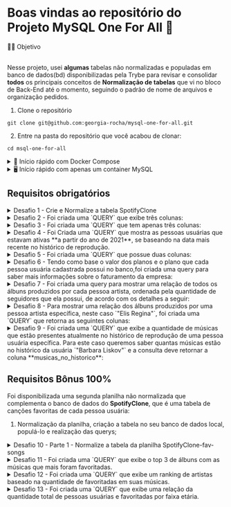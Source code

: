 # Boas vindas ao repositório do Projeto MySQL One For All 🚀

<summary>👨‍💻 Objetivo</summary><br />

Nesse projeto, usei **algumas** tabelas não normalizadas e populadas em banco de dados(bd) disponibilizadas pela Trybe para revisar e consolidar **todos** os principais conceitos de **Normalização de tabelas** que vi no bloco de Back-End até o momento, seguindo o padrão de nome de arquivos e organização pedidos.

1. Clone o repositório

```
git clone git@github.com:georgia-rocha/mysql-one-for-all.git
```

2. Entre na pasta do repositório que você acabou de clonar:

```
cd msql-one-for-all
```

<details>
<summary> 🐳 Início rápido com Docker Compose</summary><br>

```bash
docker-compose up -d
docker exec -it one_for_all bash
npm install # instala as dependencias da aplicação
npm test # roda todos os testes
npm test -- -t "01" # rodando apenas o teste do requisito 01
```

<details>
<summary>🐳 Mais informações</summary><br>

O que cada comando faz:

- `docker-compose up -d`
  - Inicia os serviços `node` e `db`
    - Esses serviços irão inicializar um container chamado `one_for_all` e outro chamado `one_for_all_db`.
    - Ao iniciar pela primeira vez, o docker constrói a imagem do serviço `node`, instalando as dependências Node necessárias para a avaliação automatizada
- `docker exec -it one_for_all bash`
  - Acessa a linha de comando do container `one_for_all`
    - Isso dá acesso ao terminal interativo do container criado pelo compose, que está rodando em segundo plano
- `npm test`
  - Roda os testes do avaliador

> As credenciais de acesso ao banco de dados estão definidas no arquivo `docker-compose.yml`, e são acessíveis no container através das variáveis de ambiente `MYSQL_USER` e `MYSQL_PASSWORD`.

</details>
</details>

<details>
<summary>🖥️ Início rápido com apenas um container MySQL</summary><br>

> ⚠️ **Atenção**: É necessário criar um container MySQL e passar as credenciais através de variáveis de ambiente. Veja a [FAQ](./FAQ.md#rodando-o-projeto-localmente) para mais detalhes.
>
> ⚠️ O avaliador espera que a versão do `node` utilizada seja a 16.

```bash
npm install
docker run -p 3306:3306 --name mysql_8 -e MYSQL_ROOT_PASSWORD=password --platform=linux/amd64 -d mysql:8.0.23 mysqld --default-authentication-plugin=mysql_native_password
MYSQL_USER=root MYSQL_PASSWORD=password MYSQL_HOSTNAME=localhost npm test # roda todos os testes
MYSQL_USER=root MYSQL_PASSWORD=password MYSQL_HOSTNAME=localhost npm test -- -t "01" # rodando apenas o teste do requisito 01
```

<details>
<summary>🖥️ Mais informações</summary><br>

O que cada comando faz:

- `npm install`
  - Instala as dependências Node necessárias para os testes do avaliador
- `docker run -p 3306:3306 --name mysql_8 -e MYSQL_ROOT_PASSWORD=password --platform=linux/amd64 -d mysql:8.0.23 mysqld --default-authentication-plugin=mysql_native_password`
  - Cria um container MySQL com as variáveis de ambiente definidas
- `MYSQL_USER=root MYSQL_PASSWORD=password MYSQL_HOSTNAME=localhost npm test`
  - Roda os testes do avaliador passando as variáveis de ambiente

</details>
</details>

## Requisitos obrigatórios
<details>
  <summary>Desafio 1 - Crie e Normalize a tabela SpotifyClone</summary>

<details>
  <summary>Parte 1 - Normalize as tabelas da planilha SpotifyClone</summary>

**🎲 Planilha SpotifyClone**

Abaixo você pode visualizar e baixar a planilha com as tabelas que foram normalizadas:

[![Tabela não normalizada "Spotify Clone"](./images/non-normalized-tables.png)](./SpotifyClone-Non-NormalizedTable.xlsx)
[Faça o download dela aqui](./SpotifyClone-Non-NormalizedTable.xlsx)

</details>
<details>
<summary>Parte 2 - Após a normalização, crie as tabelas no banco de dados</summary>

- Foi criado um banco com o nome de **`SpotifyClone`**.

- As queries foram criadas e salvas nos arquivos com final `.sql`.
</details>
</details>
<details>
<summary> Desafio 2 - Foi criada uma `QUERY` que exibe três colunas:</summary>

1. A primeira coluna exibe a quantidade total de canções. Dê a essa coluna o alias "**cancoes**".

2. A segunda coluna exibe a quantidade total de artistas e deverá ter o alias "**artistas**".

3. A terceira coluna exibe a quantidade de álbuns e deverá ter o alias "**albuns**".

<details>
  <summary>➕ Informações complementares</summary><br />

| cancoes | artistas | albuns |
|---------|----------|--------|
| 10      | 6        | 8      |

</details>
  </details>

<details>
<summary> Desafio 3 - Foi criada uma `QUERY` que tem apenas três colunas:</summary>

1. A primeira coluna possue o alias "**pessoa_usuaria**" e exibe o nome da pessoa usuária.

2. A segunda coluna possue o alias "**musicas_ouvidas**" e exibe a quantidade de músicas ouvida pela pessoa com base no seu histórico de reprodução.

3. A terceira coluna possue o alias "**total_minutos**" e exibe a soma dos minutos ouvidos pela pessoa usuária com base no seu histórico de reprodução.

Os resultados são agrupados pelo nome da pessoa usuária e ordenados em ordem alfabética.

<details>
  <summary>➕ Informações complementares</summary><br />

| pessoa_usuaria        | musicas_ouvidas | total_minutos |
|-----------------------|-----------------|---------------|
| Ada Lovelace          | 2               | 7.82          |
| Barbara Liskov        | 3               | 12.27         |
| Bell Hooks            | 1               | 3.38          |
| Christopher Alexander | 1               | 3.38          |
| Jorge Amado           | 1               | 1.93          |
| Judith Butler         | 1               | 4.07          |
| Martin Fowler         | 1               | 4.45          |
| Paulo Freire          | 2               | 8.10          |
| Robert Cecil Martin   | 2               | 5.12          |
| Sandi Metz            | 2               | 6.98          |

</details>
  </details>

<details>
<summary>Desafio 4 - Foi Criada uma `QUERY` que mostra as pessoas usuárias que estavam ativas **a partir do ano de 2021**, se baseando na data mais recente no histórico de reprodução.</summary>

1. A primeira coluna possue o alias "**pessoa_usuaria**" e exibe o nome da pessoa usuária.

2. A segunda coluna tem o alias "**status_pessoa_usuaria**" e exibe se a pessoa usuária está ativa ou inativa.

O resultado está ordenado em ordem alfabética.

<details>
  <summary>➕ Informações complementares</summary><br />

| pessoa_usuaria        | status_pessoa_usuaria |
|-----------------------|-----------------------|
| Ada Lovelace          | Inativa               |
| Barbara Liskov        | Ativa                 |
| Bell Hooks            | Inativa               |
| Christopher Alexander | Inativa               |
| Jorge Amado           | Inativa               |
| Judith Butler         | Ativa                 |
| Martin Fowler         | Ativa                 |
| Paulo Freire          | Inativa               |
| Robert Cecil Martin   | Ativa                 |
| Sandi Metz            | Ativa                 |

</details>
  </details>

<details>
<summary>Desafio 5 - Foi criada uma `QUERY` que possue duas colunas:</summary>

1. A primeira coluna possue o alias "**cancao**" e exibe o nome da canção.

2. A segunda coluna possue o alias "**reproducoes**" e exibe a quantidade de pessoas que já escutaram a canção em questão.
O resultado foi ordenado em ordem decrescente, baseando-se no número de reproduções. E em caso de empate, vai ser ordenado pelo nome da canção em ordem alfabética, com limit de 2 canções.

<details>
  <summary>➕ Informações complementares</summary><br />

| cancao         | reproducoes |
|----------------|-------------|
| Feeling Good   | 3           |
| Samba em Paris | 3           |

</details>
</details>

<details>
<summary>Desafio 6 - Tendo como base o valor dos planos e o plano que cada pessoa usuária cadastrada possui no banco,foi criada uma query para saber mais informações sobre o faturamento da empresa:</summary>

1. A primeira coluna tem o alias "**faturamento_minimo**" e exibe o menor valor de plano existente para uma pessoa usuária.

2. A segunda coluna tem o alias "**faturamento_maximo**" e exibe o maior valor de plano existente para uma pessoa usuária.

3. A terceira coluna tem o alias "**faturamento_medio**" e exibe o valor médio dos planos possuídos por pessoas usuárias até o momento.

4. Por fim, a quarta coluna tem o alias "**faturamento_total**" e exibe o valor total obtido com os planos possuídos por pessoas usuárias.

Para cada um desses dados, por se tratarem de valores monetários, foi arredondado o faturamento usando apenas duas casas decimais.

<details>
  <summary>➕ Informações complementares</summary><br />

| faturamento_minimo | faturamento_maximo | faturamento_medio | faturamento_total |
|--------------------|--------------------|-------------------|-------------------|
| 0.00               | 7.99               | 5.69              | 56.92             |

</details>
</details>

<details>
<summary>Desafio 7 - Foi criada uma query para mostrar uma relação de todos os álbuns produzidos por cada pessoa artista, ordenada pela quantidade de seguidores que ela possui, de acordo com os detalhes a seguir:</summary>

1. A primeira coluna exibe o nome da pessoa artista, com o alias "**artista**".

2. A segunda coluna exibe o nome do álbum, com o alias "**album**".

3. A terceira coluna exibe a quantidade de pessoas seguidoras que aquela pessoa artista possui e possue o alias "**pessoas_seguidoras**".

Os resultados estão ordenados de forma decrescente, baseando-se no número de pessoas seguidoras. Em caso de empate no número de pessoas, os resultados são ordenados pelo nome da pessoa artista em ordem alfabética e caso existam artistas com o mesmo nome, os resultados são ordenados pelo nome do álbum alfabeticamente.

<details>
  <summary>➕ Informações complementares</summary><br />

| artista           | album                | pessoas_seguidoras |
|-------------------|----------------------|--------------------|
| Beyoncé           | Renaissance          | 3                  |
| Elis Regina       | Falso Brilhante      | 3                  |
| Elis Regina       | Vento de Maio        | 3                  |
| Nina Simone       | I Put A Spell On You | 3                  |
| Queen             | Hot Space            | 3                  |
| Queen             | Jazz                 | 3                  |
| Baco Exu do Blues | QVVJFA?              | 1                  |
| Blind Guardian    | Somewhere Far Beyond | 1                  |

</details>
  </details>
  
<details>
<summary>Desafio 8 - Para mostrar uma relação dos álbuns produzidos por uma pessoa artista específica, neste caso `"Elis Regina"`, foi criada uma `QUERY` que retorna as seguintes colunas:</summary>

1. O nome da pessoa artista, com o alias "**artista**".

2. O nome do álbum, com o alias "**album**".

Os resultados são ordenados pelo nome do álbum em ordem alfabética.

<details>
  <summary>➕ Informações complementares</summary><br />

| artista     | album           |
|-------------|-----------------|
| Elis Regina | Falso Brilhante |
| Elis Regina | Vento de Maio   |

</details>
  </details>

<details>
<summary>Desafio 9 - Foi criada uma `QUERY` que exibe a quantidade de músicas que estão presentes atualmente no histórico de reprodução de uma pessoa usuária específica. Para este caso queremos saber quantas músicas estão no histórico da usuária `"Barbara Liskov"` e a consulta deve retornar a coluna **musicas_no_historico**: </summary>

1. O valor da quantidade, com o alias "**musicas_no_historico**".

<details>
  <summary>➕ Informações complementares</summary><br />

| musicas_no_historico |
|----------------------|
| 3                    |

</details>
  </details>
  

## Requisitos Bônus 100%

Foi disponibilizada uma segunda planilha não normalizada que complementa o banco de dados do **SpotifyClone**, que é uma tabela de canções favoritas de cada pessoa usuária:

1. Normalização da planilha, criação a tabela no seu banco de dados local, populá-lo e realização das querys;



<details>
  <summary>Desafio 10 - Parte 1 - Normalize a tabela da planilha SpotifyClone-fav-songs</summary>

<summary>🎲 Planilha SpotifyClone-fav-songs</summary><br />

Abaixo você pode visualizar e baixar uma planilha com a tabela que foi normalizada:

[![Tabela não normalizada "Spotify Clone Fav Songs"](./images/non-normalized-table-fav-songs.png)](./SpotifyClone-Non-NormalizedTable-fav-songs.xlsx)
[Faça o download dela aqui](./SpotifyClone-Non-NormalizedTable-fav-songs.xlsx)


<summary> Parte 2 - Após a normalização, foi criada a tabela no banco de dados</summary>
  </details>

<details>
<summary>Desafio 11 - Foi criada uma `QUERY` que exibe o top 3 de álbuns com as músicas que mais foram favoritadas.</summary>

O resultado possue duas colunas:

1. `album`: O nome do álbum

2. `favoritadas`: Quantas vezes as músicas do álbum foram favoritadas

O resultado está ordenado em ordem decrescente, baseando-se no número de favoritadas. Em caso de empate, os resultados são ordenados pelo nome do álbum em ordem alfabética, com limitede 3 de álbuns com mais músicas favoritadas.

<details>
  <summary>➕ Informações complementares</summary><br />

| album                | favoritadas |
|----------------------|-------------|
| Renaissance          | 5           |
| Jazz                 | 3           |
| I Put A Spell On You | 2           |

</details>
  </details>

<details>
<summary>Desafio 12 - Foi criada uma `QUERY` que exibe um ranking de artistas baseado na quantidade de favoritadas em suas músicas.</summary>

O resultado possue duas colunas:

1. `artista`: O nome da pessoa artista

2. `ranking`: Uma classificação definida pela quantidade de favoritadas as canções da pessoa artista receberam, como segue:

    | ranking | quantidade de favoritadas em canções |
    |---------|--------------------------------------|
    | A       | 5 ou mais                            |
    | B       | 3 - 4                                |
    | C       | 1 - 2                                |
    | -       | 0                                    |

O resultado está ordenado em ordem decrescente, baseando-se no número de favoritadas. Em caso de empate, os resultados são ordenados pelo nome da pessoa artista em ordem alfabética.

<details>
  <summary>➕ Informações complementares</summary><br />

| artista           | ranking |
|-------------------|---------|
| Beyoncé           | A       |
| Elis Regina       | B       |
| Queen             | B       |
| Nina Simone       | C       |
| Baco Exu do Blues | -       |
| Blind Guardian    | -       |

</details>
  </details>

<details>
<summary>Desafio 13 - Foi criada uma `QUERY` que exibe uma relação da quantidade total de pessoas usuárias e favoritadas por faixa etária.</summary>

O resultado possue três colunas:

1. `faixa_etaria`: A faixa etária das pessoas usuárias, sendo elas:
   - `Até 30 anos`
   - `Entre 31 e 60 anos`
   - `Maior de 60 anos`

2. `total_pessoas_usuarias`: O total de pessoas usuárias na respectiva faixa etária

3. `total_favoritadas`: O total de favoritadas realizadas pelas pessoas usuárias da respectiva faixa etária

<details>
  <summary>➕ Informações complementares</summary><br />

| faixa_etaria       | total_pessoas_usuarias | total_favoritadas |
|--------------------|------------------------|-------------------|
| Até 30 anos        | 2                      | 0                 |
| Entre 31 e 60 anos | 6                      | 9                 |
| Maior de 60 anos   | 2                      | 4                 |

</details>
  </details>
